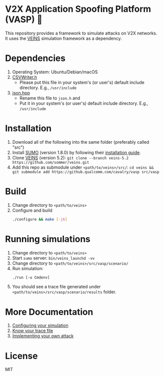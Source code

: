 # V2X Application Spoofing Platform (VASP) 🦟

This repository provides a framework to simulate attacks on V2X networks. It uses the [VEINS](https://veins.car2x.org/) simulation framework as a dependency.

# Dependencies

1. Operating System: Ubuntu/Debian/macOS
2. [CSVWriter.h](https://github.com/al-eax/CSVWriter/blob/cee5f9d0ec72120404c1510708ba818307a6ab80/include/CSVWriter.h)
    * Please put this file in your system's (or user's) default include directory. E.g., `/usr/include`
3. [json.hpp](https://github.com/nlohmann/json/releases/download/v3.10.5/json.hpp)
    * Rename this file to `json.h` and
    * Put it in your system's (or user's) default include directory. E.g., `/usr/include`

# Installation

1. Download all of the following into the same folder (preferably called "src")
3. Install [SUMO](https://www.eclipse.org/sumo/) (version 1.8.0) by following their [installation guide](https://sumo.dlr.de/docs/Installing/index.html).
4. Clone [VEINS](https://veins.car2x.org/) (version 5.2): `git clone --branch veins-5.2 https://github.com/sommer/veins.git`
5. Add this repo as submodule under `<path/to/veins>/src/`: `cd veins && git submodule add https://github.qualcomm.com/cavalry/vasp src/vasp`

# Build

1. Change directory to `<path/to/veins>`
2. Configure and build
    ```sh
    ./configure && make [-j6]
    ```

# Running simulations
1. Change directory to `<path/to/veins>`
2. Start `sumo` server: `bin/veins_launchd -vv`
3. Change directory to `<path/to/veins>/src/vasp/scenario/`
4. Run simulation:
    ```sh
    ./run [-u Cmdenv]
    ```
5. You should see a trace file generated under `<path/to/veins>/src/vasp/scenario/results` folder.

# More Documentation
1. [Configuring your simulation](docs/configuring_simulations.md)
2. [Know your trace file](docs/trace_file_column_explanation.md)
3. [Implementing your own attack](docs/implement_attack.md)

# License
MIT